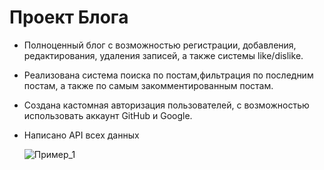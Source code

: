 # Проект Блога 

- Полноценный блог с возможностью регистрации, добавления, редактирования, удаления записей, а также системы like/dislike.
- Реализована система поиска по постам,фильтрация по последним постам, а также по самым закомментированным постам.
- Создана кастомная авторизация пользователей, с возможностью использовать аккаунт GitHub и Google.
- Написано API всех данных

  ![Пример_1](https://drive.google.com/file/d/1xlwSydB-UjnyTeGxb8Mt-RbhVdssti-r/view?usp=sharing)

